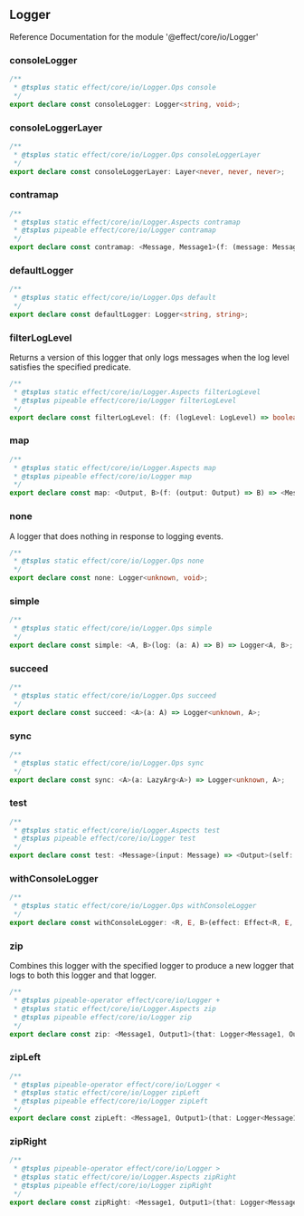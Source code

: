## Logger

Reference Documentation for the module '@effect/core/io/Logger'

### consoleLogger

```ts
/**
 * @tsplus static effect/core/io/Logger.Ops console
 */
export declare const consoleLogger: Logger<string, void>;
```

### consoleLoggerLayer

```ts
/**
 * @tsplus static effect/core/io/Logger.Ops consoleLoggerLayer
 */
export declare const consoleLoggerLayer: Layer<never, never, never>;
```

### contramap

```ts
/**
 * @tsplus static effect/core/io/Logger.Aspects contramap
 * @tsplus pipeable effect/core/io/Logger contramap
 */
export declare const contramap: <Message, Message1>(f: (message: Message1) => Message) => <Output>(self: Logger<Message, Output>) => Logger<Message1, Output>;
```

### defaultLogger

```ts
/**
 * @tsplus static effect/core/io/Logger.Ops default
 */
export declare const defaultLogger: Logger<string, string>;
```

### filterLogLevel

Returns a version of this logger that only logs messages when the log level
satisfies the specified predicate.

```ts
/**
 * @tsplus static effect/core/io/Logger.Aspects filterLogLevel
 * @tsplus pipeable effect/core/io/Logger filterLogLevel
 */
export declare const filterLogLevel: (f: (logLevel: LogLevel) => boolean) => <Message, Output>(self: Logger<Message, Output>) => Logger<Message, Maybe<Output>>;
```

### map

```ts
/**
 * @tsplus static effect/core/io/Logger.Aspects map
 * @tsplus pipeable effect/core/io/Logger map
 */
export declare const map: <Output, B>(f: (output: Output) => B) => <Message>(self: Logger<Message, Output>) => Logger<Message, B>;
```

### none

A logger that does nothing in response to logging events.

```ts
/**
 * @tsplus static effect/core/io/Logger.Ops none
 */
export declare const none: Logger<unknown, void>;
```

### simple

```ts
/**
 * @tsplus static effect/core/io/Logger.Ops simple
 */
export declare const simple: <A, B>(log: (a: A) => B) => Logger<A, B>;
```

### succeed

```ts
/**
 * @tsplus static effect/core/io/Logger.Ops succeed
 */
export declare const succeed: <A>(a: A) => Logger<unknown, A>;
```

### sync

```ts
/**
 * @tsplus static effect/core/io/Logger.Ops sync
 */
export declare const sync: <A>(a: LazyArg<A>) => Logger<unknown, A>;
```

### test

```ts
/**
 * @tsplus static effect/core/io/Logger.Aspects test
 * @tsplus pipeable effect/core/io/Logger test
 */
export declare const test: <Message>(input: Message) => <Output>(self: Logger<Message, Output>) => Output;
```

### withConsoleLogger

```ts
/**
 * @tsplus static effect/core/io/Logger.Ops withConsoleLogger
 */
export declare const withConsoleLogger: <R, E, B>(effect: Effect<R, E, B>) => Effect<R, E, B>;
```

### zip

Combines this logger with the specified logger to produce a new logger that
logs to both this logger and that logger.

```ts
/**
 * @tsplus pipeable-operator effect/core/io/Logger +
 * @tsplus static effect/core/io/Logger.Aspects zip
 * @tsplus pipeable effect/core/io/Logger zip
 */
export declare const zip: <Message1, Output1>(that: Logger<Message1, Output1>) => <Message, Output>(self: Logger<Message, Output>) => Logger<Message & Message1, readonly [Output, Output1]>;
```

### zipLeft

```ts
/**
 * @tsplus pipeable-operator effect/core/io/Logger <
 * @tsplus static effect/core/io/Logger zipLeft
 * @tsplus pipeable effect/core/io/Logger zipLeft
 */
export declare const zipLeft: <Message1, Output1>(that: Logger<Message1, Output1>) => <Message, Output>(self: Logger<Message, Output>) => Logger<Message & Message1, Output>;
```

### zipRight

```ts
/**
 * @tsplus pipeable-operator effect/core/io/Logger >
 * @tsplus static effect/core/io/Logger.Aspects zipRight
 * @tsplus pipeable effect/core/io/Logger zipRight
 */
export declare const zipRight: <Message1, Output1>(that: Logger<Message1, Output1>) => <Message, Output>(self: Logger<Message, Output>) => Logger<Message & Message1, Output1>;
```

